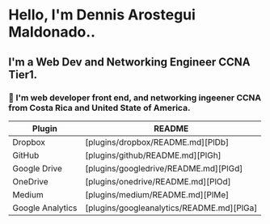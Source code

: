 # Hello, I'm Dennis Arostegui Maldonado..

## I'm a Web Dev and Networking Engineer CCNA Tier1.

###  🦉 I'm web developer front end, and networking ingeener CCNA from **Costa Rica** and **United State of America**.

| Plugin | README |
| ------ | ------ |
| Dropbox | [plugins/dropbox/README.md][PlDb] |
| GitHub | [plugins/github/README.md][PlGh] |
| Google Drive | [plugins/googledrive/README.md][PlGd] |
| OneDrive | [plugins/onedrive/README.md][PlOd] |
| Medium | [plugins/medium/README.md][PlMe] |
| Google Analytics | [plugins/googleanalytics/README.md][PlGa] |
